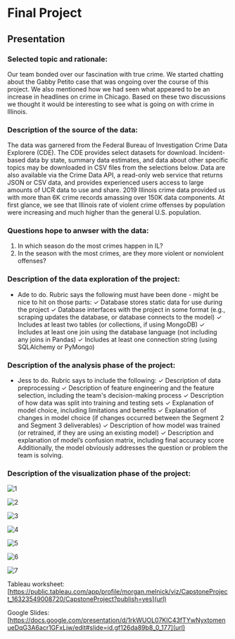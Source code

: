 # Final Project

## Presentation
### Selected topic and rationale:
Our team bonded over our fascination with true crime. We started chatting about the Gabby Petito case that was ongoing over the course of this project. We also mentioned how we had seen what appeared to be an increase in headlines on crime in Chicago. Based on these two discussions we thought it would be interesting to see what is going on with crime in Illinois.  

### Description of the source of the data:
The data was garnered from the Federal Bureau of Investigation Crime Data Explorere (CDE). The CDE provides select datasets for download. Incident-based data by state, summary data estimates, and data about other specific topics may be downloaded in CSV files from the selections below. Data are also available via the Crime Data API, a read-only web service that returns JSON or CSV data, and provides experienced users access to large amounts of UCR data to use and share. 2019 Illinois crime data provided us with more than 6K crime records amassing over 150K data components. At first glance, we see that Illinois rate of violent crime offenses by population were increasing and much higher than the general U.S. population.


### Questions hope to anwser with the data:
1. In which season do the most crimes happen in IL?
2. In the season with the most crimes, are they more violent or nonviolent offenses?

### Description of the data exploration of the project:
- Ade to do. Rubric says the following must have been done - might be nice to hit on those parts:
✓ Database stores static data for use during the project ✓ Database interfaces with the project in some format (e.g., scraping updates the
database, or database connects to the model) ✓ Includes at least two tables (or collections, if using MongoDB) ✓ Includes at least one join using the database language (not including any joins in
Pandas) ✓ Includes at least one connection string (using SQLAlchemy or PyMongo)


### Description of the analysis phase of the project:
- Jess to do. Rubric says to include the following:
✓ Description of data preprocessing ✓ Description of feature engineering and the feature selection, including the team's
decision-making process ✓ Description of how data was split into training and testing sets ✓ Explanation of model choice, including limitations and benefits ✓ Explanation of changes in model choice (if changes occurred between the
Segment 2 and Segment 3 deliverables) ✓ Description of how model was trained (or retrained, if they are using an existing
model) ✓ Description and explanation of model’s confusion matrix, including final accuracy
score
Additionally, the model obviously addresses the question or problem the team is
solving.

### Description of the visualization phase of the project:
![1](Tableau_1.PNG)

![2](Tableau_2.PNG)

![3](Tableau_3.PNG)

![4](Tableau_4.PNG)

![5](Tableau_5.PNG)

![6](Tableau_6.PNG)

![7](Tableau_7.PNG)

Tableau worksheet: [https://public.tableau.com/app/profile/morgan.melnick/viz/CapstoneProject_16323549008720/CapstoneProject?publish=yes](url)

Google Slides: [https://docs.google.com/presentation/d/1rkWUOL07KlC43fTYwNyxtomenueDqG3A6acr1GFxLjw/edit#slide=id.gf126da89b8_0_177](url)

